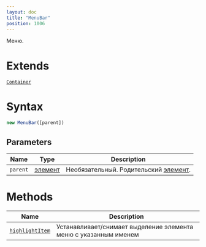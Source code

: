 ```yaml
---
layout: doc
title: "MenuBar"
position: 1006
---
```


Меню.

# Extends

[`Container`](../../Core/Container/)

# Syntax

```js
new MenuBar([parent])
```

## Parameters

|Name|Type|Description|
|----|----|-----------|
|`parent`|[элемент](../../Core/Elements/Element)|Необязательный. Родительский [элемент](../../Core/Elements/Element).|

# Methods

Name|Description
----|-----------
[`highlightItem`](MenuBar.highlightItem/)|Устанавливает/снимает выделение элемента меню с указанным именем

